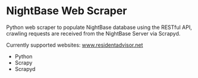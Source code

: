 # NightBase Web Scraper
Python web scraper to populate NightBase database using the RESTful API, crawling requests are received from the NightBase Server via Scrapyd.

Currently supported websites: www.residentadvisor.net

- Python
- Scrapy
- Scrapyd
